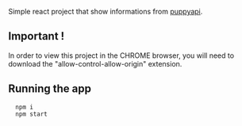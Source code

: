 Simple react project that show informations from [puppyapi](http://www.recipepuppy.com/).

## Important !

In order to view this project in the CHROME browser, you will need to download the "allow-control-allow-origin" extension.

## Running the app

```shell
  npm i
  npm start
```